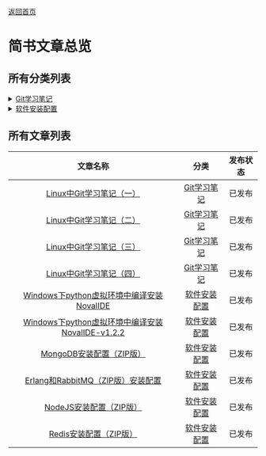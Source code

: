 [返回首页](../README.md)

# 简书文章总览
## 所有分类列表
<details>
<summary><a href="CAT1/ch0.md">Git学习笔记</a></summary>
<p><a href="CAT1/ch1.md">Linux中Git学习笔记（一）</a></p>
<p><a href="CAT1/ch2.md">Linux中Git学习笔记（二）</a></p>
<p><a href="CAT1/ch3.md">Linux中Git学习笔记（三）</a></p>
<p><a href="CAT1/ch4.md">Linux中Git学习笔记（四）</a></p>
</details>

<details>
<summary><a href="CAT2/ch0.md">软件安装配置</a></summary>
<p><a href="CAT2/ch1.md">Windows下python虚拟环境中编译安装NovalIDE</a></p>
<p><a href="CAT2/ch2.md">Windows下python虚拟环境中编译安装NovalIDE-v1.2.2</a></p>
<p><a href="CAT2/ch3.md">MongoDB安装配置（ZIP版）</a></p>
<p><a href="CAT2/ch4.md">Erlang和RabbitMQ（ZIP版）安装配置</a></p>
<p><a href="CAT2/ch5.md">NodeJS安装配置（ZIP版）</a></p>
<p><a href="CAT2/ch6.md">Redis安装配置（ZIP版）</a></p>
</details>

<!-- 
<details>
<summary>[各种神奇网站](./Git学习笔记/目录.md)</summary>
[CodeWars网站介绍](./各种神奇网站的介绍/CodeWars网站介绍.md)
</details>
 -->
## 所有文章列表

| 文章名称                                                  | 分类                     | 发布状态 |
|:-----------------------------------------------------:|:----------------------:|:----:|
| [Linux中Git学习笔记（一）](CAT1/ch1.md)                       | [Git学习笔记](CAT1/ch0.md) | 已发布  |
| [Linux中Git学习笔记（二）](CAT1/ch2.md)                       | [Git学习笔记](CAT1/ch0.md) | 已发布  |
| [Linux中Git学习笔记（三）](CAT1/ch3.md)                       | [Git学习笔记](CAT1/ch0.md) | 已发布  |
| [Linux中Git学习笔记（四）](CAT1/ch4.md)                       | [Git学习笔记](CAT1/ch0.md) | 已发布  |
| [Windows下python虚拟环境中编译安装NovalIDE](CAT2/ch1.md)        | [软件安装配置](CAT2/ch0.md)  | 已发布  |
| [Windows下python虚拟环境中编译安装NovalIDE-v1.2.2](CAT2/ch2.md) | [软件安装配置](CAT2/ch0.md)  | 已发布  |
| [MongoDB安装配置（ZIP版）](CAT2/ch3.md)                      | [软件安装配置](CAT2/ch0.md)  | 已发布  |
| [Erlang和RabbitMQ（ZIP版）安装配置](CAT2/ch4.md)              | [软件安装配置](CAT2/ch0.md)  | 已发布  |
| [NodeJS安装配置（ZIP版）](CAT2/ch5.md)                       | [软件安装配置](CAT2/ch0.md)  | 已发布  |
| [Redis安装配置（ZIP版）](CAT2/ch6.md)                        | [软件安装配置](CAT2/ch0.md)  | 已发布  |

